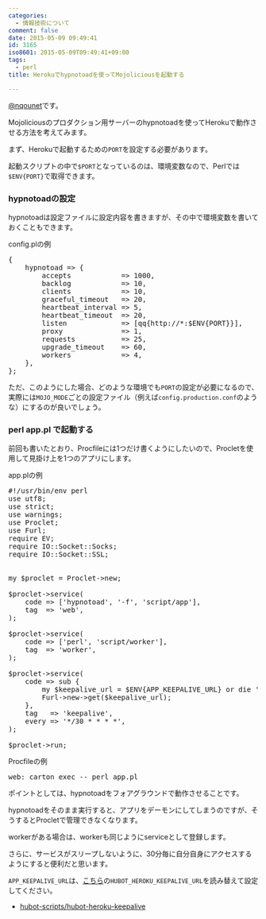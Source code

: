 ```yaml
---
categories:
  - 情報技術について
comment: false
date: 2015-05-09 09:49:41
id: 3165
iso8601: 2015-05-09T09:49:41+09:00
tags:
  - perl
title: Herokuでhypnotoadを使ってMojoliciousを起動する

---
```


<p><a href="https://twitter.com/nqounet">@nqounet</a>です。</p>

<p>Mojoliciousのプロダクション用サーバーのhypnotoadを使ってHerokuで動作させる方法を考えてみます。</p>



<p>まず、Herokuで起動するための<code>PORT</code>を設定する必要があります。</p>

<p>起動スクリプトの中で<code>$PORT</code>となっているのは、環境変数なので、Perlでは<code>$ENV{PORT}</code>で取得できます。</p>

<h3>hypnotoadの設定</h3>

<p>hypnotoadは設定ファイルに設定内容を書きますが、その中で環境変数を書いておくこともできます。</p>

<p>config.plの例</p>

<pre>
{
    hypnotoad => {
        accepts            => 1000,
        backlog            => 10,
        clients            => 10,
        graceful_timeout   => 20,
        heartbeat_interval => 5,
        heartbeat_timeout  => 20,
        listen             => [qq{http://*:$ENV{PORT}}],
        proxy              => 1,
        requests           => 25,
        upgrade_timeout    => 60,
        workers            => 4,
    },
};
</pre>

<p>ただ、このようにした場合、どのような環境でも<code>PORT</code>の設定が必要になるので、実際には<code>MOJO_MODE</code>ごとの設定ファイル（例えば<code>config.production.conf</code>のような）にするのが良いでしょう。</p>

<h3>perl app.pl で起動する</h3>

<p>前回も書いたとおり、Procfileには1つだけ書くようにしたいので、Procletを使用して見掛け上を1つのアプリにします。</p>

<p>app.plの例</p>

<pre>
#!/usr/bin/env perl
use utf8;
use strict;
use warnings;
use Proclet;
use Furl;
require EV;
require IO::Socket::Socks;
require IO::Socket::SSL;


my $proclet = Proclet->new;

$proclet->service(
    code => ['hypnotoad', '-f', 'script/app'],
    tag  => 'web',
);

$proclet->service(
    code => ['perl', 'script/worker'],
    tag  => 'worker',
);

$proclet->service(
    code => sub {
        my $keepalive_url = $ENV{APP_KEEPALIVE_URL} or die 'set env APP_KEEPALIVE_URL.';
        Furl->new->get($keepalive_url);
    },
    tag   => 'keepalive',
    every => '*/30 * * * *',
);

$proclet->run;
</pre>

<p>Procfileの例</p>

<pre>
web: carton exec -- perl app.pl
</pre>

<p>ポイントとしては、hypnotoadをフォアグラウンドで動作させることです。</p>

<p>hypnotoadをそのまま実行すると、アプリをデーモンにしてしまうのですが、そうするとProcletで管理できなくなります。</p>

<p>workerがある場合は、workerも同じようにserviceとして登録します。</p>

<p>さらに、サービスがスリープしないように、30分毎に自分自身にアクセスするようにすると便利だと思います。</p>

<p><code>APP_KEEPALIVE_URL</code>は、<a href="https://github.com/hubot-scripts/hubot-heroku-keepalive" target="_blank">こちら</a>の<code>HUBOT_HEROKU_KEEPALIVE_URL</code>を読み替えて設定してください。</p>

<ul>
<li><a href="https://github.com/hubot-scripts/hubot-heroku-keepalive">hubot-scripts/hubot-heroku-keepalive</a></li>
</ul>
    	